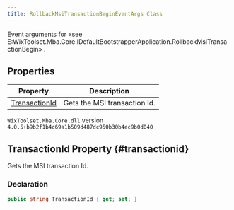 ```yaml
---
title: RollbackMsiTransactionBeginEventArgs Class
---
```

Event arguments for «see E:WixToolset.Mba.Core.IDefaultBootstrapperApplication.RollbackMsiTransactionBegin» .
## Properties
| Property | Description |
| ------ | ----------- |
| [TransactionId](#transactionid) | Gets the MSI transaction Id. |
`WixToolset.Mba.Core.dll` version `4.0.5+b9b2f1b4c69a1b509d487dc950b30b4ec9b0d040`
## TransactionId Property {#transactionid}
Gets the MSI transaction Id.
### Declaration
```cs
public string TransactionId { get; set; }
```

